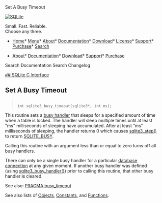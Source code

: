 




Set A Busy Timeout




[![SQLite](../images/sqlite370_banner.gif)](../index.html)


Small. Fast. Reliable.  
Choose any three.


* [Home](../index.html)* [Menu](javascript:void(0))* [About](../about.html)* [Documentation](../docs.html)* [Download](../download.html)* [License](../copyright.html)* [Support](../support.html)* [Purchase](../prosupport.html)* [Search](javascript:void(0))




* [About](../about.html)* [Documentation](../docs.html)* [Download](../download.html)* [Support](../support.html)* [Purchase](../prosupport.html)






Search Documentation
Search Changelog









[## SQLite C Interface](../c3ref/intro.html)
## Set A Busy Timeout




> ```
> 
> int sqlite3_busy_timeout(sqlite3*, int ms);
> 
> ```



This routine sets a [busy handler](../c3ref/busy_handler.html) that sleeps
for a specified amount of time when a table is locked. The handler
will sleep multiple times until at least "ms" milliseconds of sleeping
have accumulated. After at least "ms" milliseconds of sleeping,
the handler returns 0 which causes [sqlite3\_step()](../c3ref/step.html) to return
[SQLITE\_BUSY](../rescode.html#busy).


Calling this routine with an argument less than or equal to zero
turns off all busy handlers.


There can only be a single busy handler for a particular
[database connection](../c3ref/sqlite3.html) at any given moment. If another busy handler
was defined (using [sqlite3\_busy\_handler()](../c3ref/busy_handler.html)) prior to calling
this routine, that other busy handler is cleared.


See also: [PRAGMA busy\_timeout](../pragma.html#pragma_busy_timeout)


See also lists of
 [Objects](../c3ref/objlist.html),
 [Constants](../c3ref/constlist.html), and
 [Functions](../c3ref/funclist.html).


